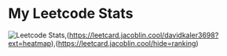 # My Leetcode Stats

![Leetcode Stats](https://leetcard.jacoblin.cool/davidkaler3698?animation=true),(https://leetcard.jacoblin.cool/davidkaler3698?ext=heatmap),(https://leetcard.jacoblin.cool/hide=ranking)

